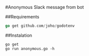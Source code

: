 #Anonymous Slack message from bot

##Requirements 

```go
go get github.com/joho/godotenv
```

##Instalation
```
go get
go run anonymous.go -h
```